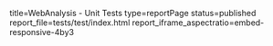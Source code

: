 title=WebAnalysis - Unit Tests
type=reportPage
status=published
report_file=tests/test/index.html
report_iframe_aspectratio=embed-responsive-4by3
~~~~~~



